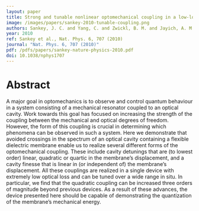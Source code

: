 ```yaml
---
layout: paper
title: Strong and tunable nonlinear optomechanical coupling in a low-loss system
image: /images/papers/sankey-2010-tunable-coupling.png
authors: Sankey, J. C. and Yang, C. and Zwickl, B. M. and Jayich, A. M. and Harris, J. G. E.
year: 2010
ref: Sankey et al., Nat. Phys. 6, 707 (2010)
journal: "Nat. Phys. 6, 707 (2010)"
pdf: /pdfs/papers/sankey-nature-physics-2010.pdf
doi: 10.1038/nphys1707
---
```


# Abstract

A major goal in optomechanics is to observe and control quantum behaviour in a system consisting of a mechanical resonator coupled to an optical cavity. Work towards this goal has focused on increasing the strength of the coupling between the mechanical and optical degrees of freedom. However, the form of this coupling is crucial in determining which phenomena can be observed in such a system. Here we demonstrate that avoided crossings in the spectrum of an optical cavity containing a flexible dielectric membrane enable us to realize several different forms of the optomechanical coupling. These include cavity detunings that are (to lowest order) linear, quadratic or quartic in the membrane’s displacement, and a cavity finesse that is linear in (or independent of) the membrane’s displacement. All these couplings are realized in a single device with extremely low optical loss and can be tuned over a wide range <emph>in situ<emph>. In particular, we find that the quadratic coupling can be increased three orders of magnitude beyond previous devices. As a result of these advances, the device presented here should be capable of demonstrating the quantization of the membrane’s mechanical energy.
